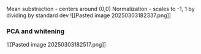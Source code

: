 
Mean substraction - centers around (0,0)
Normalization - scales to -1, 1 by dividing by standard dev
![[Pasted image 20250303182337.png]]

### PCA and whitening
![[Pasted image 20250303182517.png]]